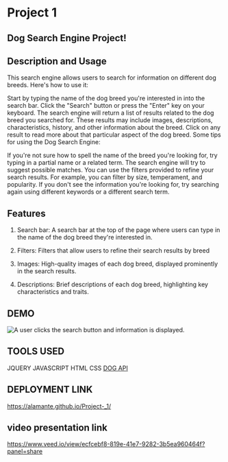 # Project 1
## Dog Search Engine Project!

## Description and Usage

This search engine allows users to search for information on different dog breeds. Here's how to use it:

Start by typing the name of the dog breed you're interested in into the search bar.
Click the "Search" button or press the "Enter" key on your keyboard.
The search engine will return a list of results related to the dog breed you searched for. These results may include images, descriptions, characteristics, history, and other information about the breed.
Click on any result to read more about that particular aspect of the dog breed.
Some tips for using the Dog Search Engine:

If you're not sure how to spell the name of the breed you're looking for, try typing in a partial name or a related term. The search engine will try to suggest possible matches.
You can use the filters provided to refine your search results. For example, you can filter by size, temperament, and popularity.
If you don't see the information you're looking for, try searching again using different keywords or a different search term.


## Features

1. Search bar: A search bar at the top of the page where users can type in the name of the dog breed they're interested in.

2. Filters: Filters that allow users to refine their search results by breed
3. Images: High-quality images of each dog breed, displayed prominently in the search results.
4. Descriptions: Brief descriptions of each dog breed, highlighting key characteristics and traits.

## DEMO

![A user clicks the search button and information is displayed.](./images/demo.gif)


## TOOLS USED
JQUERY
JAVASCRIPT
HTML
CSS
[DOG API](https://api-ninjas.com/api)

## DEPLOYMENT LINK
https://alamante.github.io/Project-_1/

## video presentation link
https://www.veed.io/view/ecfcebf8-819e-41e7-9282-3b5ea960464f?panel=share
